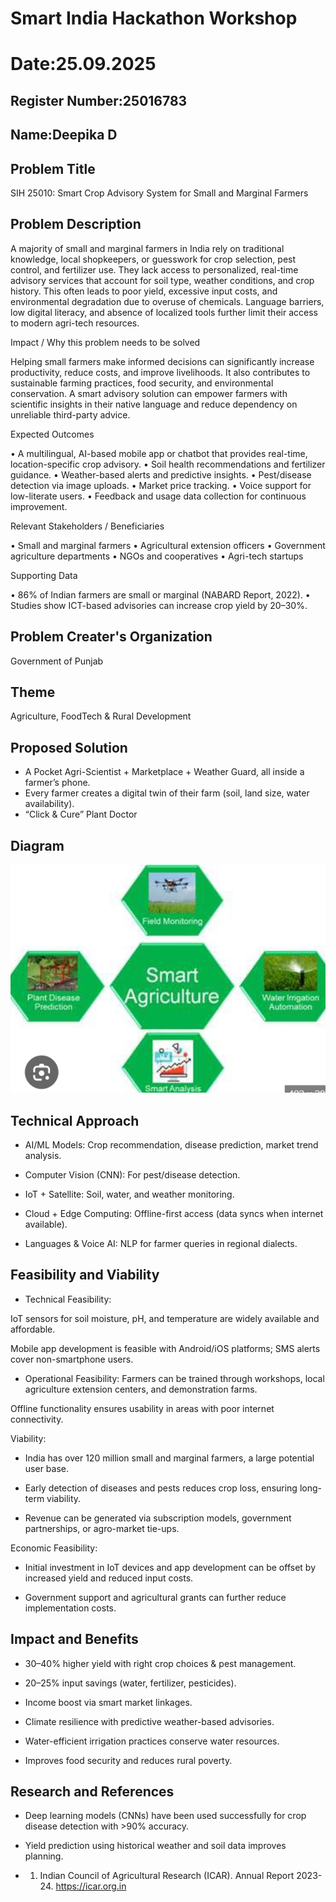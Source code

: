 # Smart India Hackathon Workshop
# Date:25.09.2025
## Register Number:25016783
## Name:Deepika D
## Problem Title
SIH 25010: Smart Crop Advisory System for Small and Marginal Farmers
## Problem Description
A majority of small and marginal farmers in India rely on traditional knowledge, local shopkeepers, or guesswork for crop selection, pest control, and fertilizer use. They lack access to personalized, real-time advisory services that account for soil type, weather conditions, and crop history. This often leads to poor yield, excessive input costs, and environmental degradation due to overuse of chemicals. Language barriers, low digital literacy, and absence of localized tools further limit their access to modern agri-tech resources.

Impact / Why this problem needs to be solved

Helping small farmers make informed decisions can significantly increase productivity, reduce costs, and improve livelihoods. It also contributes to sustainable farming practices, food security, and environmental conservation. A smart advisory solution can empower farmers with scientific insights in their native language and reduce dependency on unreliable third-party advice.

Expected Outcomes

• A multilingual, AI-based mobile app or chatbot that provides real-time, location-specific crop advisory.
• Soil health recommendations and fertilizer guidance.
• Weather-based alerts and predictive insights.
• Pest/disease detection via image uploads.
• Market price tracking.
• Voice support for low-literate users.
• Feedback and usage data collection for continuous improvement.

Relevant Stakeholders / Beneficiaries

• Small and marginal farmers
• Agricultural extension officers
• Government agriculture departments
• NGOs and cooperatives
• Agri-tech startups

Supporting Data

• 86% of Indian farmers are small or marginal (NABARD Report, 2022).
• Studies show ICT-based advisories can increase crop yield by 20–30%.

## Problem Creater's Organization
Government of Punjab

## Theme
Agriculture, FoodTech & Rural Development

## Proposed Solution

* A Pocket Agri-Scientist + Marketplace + Weather Guard, all inside a farmer’s phone.
* Every farmer creates a digital twin of their farm (soil, land size, water availability).
* “Click & Cure” Plant Doctor

## Diagram
 ![alt text](<Screenshot 2025-09-25 161303.png>)


## Technical Approach
* AI/ML Models: Crop recommendation, disease prediction, market trend analysis.

* Computer Vision (CNN): For pest/disease detection.

* IoT + Satellite: Soil, water, and weather monitoring.

* Cloud + Edge Computing: Offline-first access (data syncs when internet available).

* Languages & Voice AI: NLP for farmer queries in regional dialects.


## Feasibility and Viability
* Technical Feasibility:

IoT sensors for soil moisture, pH, and temperature are widely available and affordable.

Mobile app development is feasible with Android/iOS platforms; SMS alerts cover non-smartphone users. 

* Operational Feasibility:
Farmers can be trained through workshops, local agriculture extension centers, and demonstration farms.

Offline functionality ensures usability in areas with poor internet connectivity.

Viability:
* India has over 120 million small and marginal farmers, a large potential user base.

* Early detection of diseases and pests reduces crop loss, ensuring long-term viability.

* Revenue can be generated via subscription models, government partnerships, or agro-market tie-ups.


Economic Feasibility:

* Initial investment in IoT devices and app development can be offset by increased yield and reduced input costs.

* Government support and agricultural grants can further reduce implementation costs.




## Impact and Benefits
* 30–40% higher yield with right crop choices & pest management.

* 20–25% input savings (water, fertilizer, pesticides).

* Income boost via smart market linkages.

* Climate resilience with predictive weather-based advisories.

* Water-efficient irrigation practices conserve water resources.

* Improves food security and reduces rural poverty.



## Research and References


* Deep learning models (CNNs) have been used successfully for crop disease detection with >90% accuracy.

* Yield prediction using historical weather and soil data improves planning.

* 1. Indian Council of Agricultural Research (ICAR). Annual Report 2023-24. https://icar.org.in


